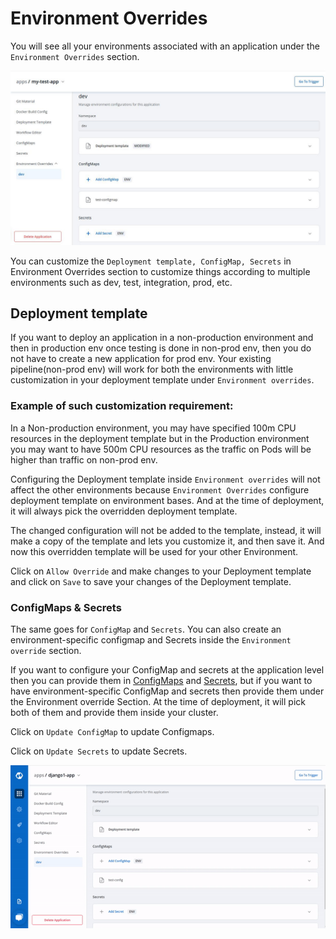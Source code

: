 # Environment Overrides

You will see all your environments associated with an application under the `Environment Overrides` section.

![](../../.gitbook/assets/env_ride%20%283%29.jpg)

You can customize the `Deployment template, ConfigMap, Secrets` in Environment Overrides section to customize things according to multiple environments such as dev, test, integration, prod, etc.

## Deployment template

If you want to deploy an application in a non-production environment and then in production env once testing is done in non-prod env, then you do not have to create a new application for prod env. Your existing pipeline\(non-prod env\) will work for both the environments with little customization in your deployment template under `Environment overrides`.

### Example of such customization requirement:

In a Non-production environment, you may have specified 100m CPU resources in the deployment template but in the Production environment you may want to have 500m CPU resources as the traffic on Pods will be higher than traffic on non-prod env.

Configuring the Deployment template inside `Environment overrides` will not affect the other environments because `Environment Overrides` configure deployment template on environment bases. And at the time of deployment, it will always pick the overridden deployment template.

The changed configuration will not be added to the template, instead, it will make a copy of the template and lets you customize it, and then save it. And now this overridden template will be used for your other Environment.

Click on `Allow Override` and make changes to your Deployment template and click on `Save` to save your changes of the Deployment template.

### ConfigMaps & Secrets

The same goes for `ConfigMap` and `Secrets`. You can also create an environment-specific configmap and Secrets inside the `Environment override` section.

If you want to configure your ConfigMap and secrets at the application level then you can provide them in [ConfigMaps](config-maps.md) and [Secrets](secrets.md), but if you want to have environment-specific ConfigMap and secrets then provide them under the Environment override Section. At the time of deployment, it will pick both of them and provide them inside your cluster.

Click on `Update ConfigMap` to update Configmaps.

Click on `Update Secrets` to update Secrets.

![](../../.gitbook/assets/arora4%20%282%29.gif)

